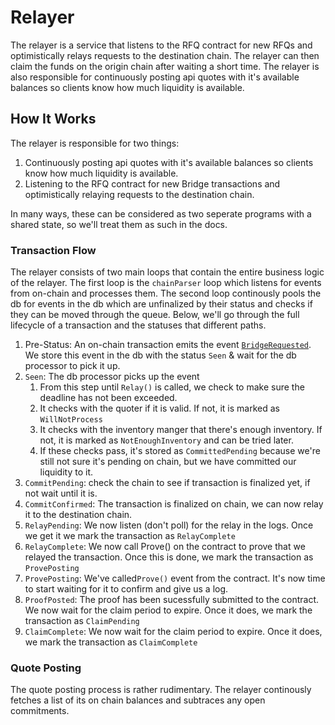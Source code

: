 # Relayer

The relayer is a service that listens to the RFQ contract for new RFQs and optimistically relays requests to the destination chain. The relayer can then claim the funds on the origin chain after waiting a short time. The relayer is also responsible for continuously posting api quotes with it's available balances so clients know how much liquidity is available.

## How It Works

The relayer is responsible for two things:

1. Continuously posting api quotes with it's available balances so clients know how much liquidity is available.
1. Listening to the RFQ contract for new Bridge transactions and optimistically relaying requests to the destination chain.

In many ways, these can be considered as two seperate programs with a shared state, so we'll treat them as such in the docs.

### Transaction Flow

The relayer consists of two main loops that contain the entire business logic of the relayer. The first loop is the `chainParser` loop which listens for events from on-chain and processes them. The second loop continously pools the db for events in the db which are unfinalized by their status and checks if they can be moved through the queue. Below, we'll go through the full lifecycle of a transaction and the statuses that different paths.

1. Pre-Status: An on-chain transaction emits the event [`BridgeRequested`](https://vercel-rfq-docs-trajan0x-synapsecns.vercel.app/contracts/interfaces/IFastBridge.sol/interface.IFastBridge.html#bridgerequested). We store this event in the db with the status `Seen` & wait for the db processor to pick it up.
1. `Seen`: The db processor picks up the event
   1. From this step until `Relay()` is called, we check to make sure the deadline has not been exceeded.
   2. It checks with the quoter if it is valid. If not, it is marked as `WillNotProcess`
   1. It checks with the inventory manger that there's enough inventory. If not, it is marked as `NotEnoughInventory` and can be tried later.
   2. If these checks pass, it's stored as `CommittedPending` because we're still not sure it's pending on chain, but we have committed our liquidity to it.
1. `CommitPending`: check the chain to see if transaction is finalized yet, if not wait until it is.
1. `CommitConfirmed`: The transaction is finalized on chain, we can now relay it to the destination chain.
1. `RelayPending`: We now listen (don't poll)  for the relay in the logs. Once we get it we mark the transaction as `RelayComplete`
2. `RelayComplete`: We now call Prove() on the contract to prove that we relayed the transaction. Once this is done, we mark the transaction as `ProvePosting`
3. `ProvePosting`: We've called`Prove()` event from the contract. It's now time to start waiting for it to confirm and give us a log.
4. `ProofPosted`: The proof has been sucessfully submitted to the contract. We now wait for the claim period to expire. Once it does, we mark the transaction as `ClaimPending`
4. `ClaimComplete`: We now wait for the claim period to expire. Once it does, we mark the transaction as `ClaimComplete`

### Quote Posting

The quote posting process is rather rudimentary. The relayer continously fetches a list of its on chain balances and subtraces any open commitments.
